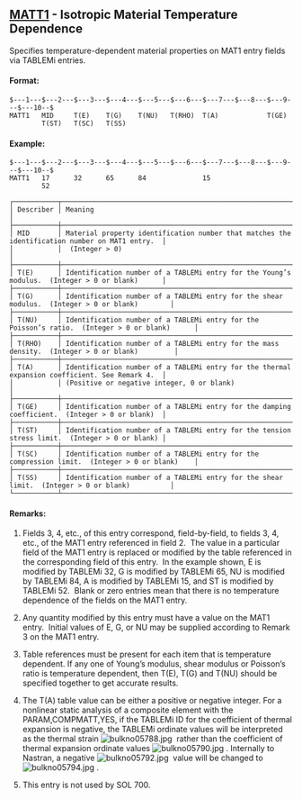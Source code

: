 ## [MATT1](https://help.hexagonmi.com/bundle/MSC_Nastran_2022.4/page/Nastran_Combined_Book/qrg/bulkno/TOC.MATT1.xhtml) - Isotropic Material Temperature Dependence

Specifies temperature-dependent material properties on MAT1 entry fields via TABLEMi entries.

#### Format:

```nastran
$---1---$---2---$---3---$---4---$---5---$---6---$---7---$---8---$---9---$---10--$
MATT1   MID     T(E)    T(G)    T(NU)   T(RHO)  T(A)            T(GE)           
        T(ST)   T(SC)   T(SS)                                                   
```
#### Example:

```nastran
$---1---$---2---$---3---$---4---$---5---$---6---$---7---$---8---$---9---$---10--$
MATT1   17      32      65      84              15                              
        52                                                                      
```
```text
┌───────────┬────────────────────────────────────────────────────────────────────────────────────────────────┐
│ Describer │ Meaning                                                                                        │
├───────────┼────────────────────────────────────────────────────────────────────────────────────────────────┤
│ MID       │ Material property identification number that matches the identification number on MAT1 entry.  │
│           │  (Integer > 0)                                                                                 │
├───────────┼────────────────────────────────────────────────────────────────────────────────────────────────┤
│ T(E)      │ Identification number of a TABLEMi entry for the Young’s modulus.  (Integer > 0 or blank)      │
├───────────┼────────────────────────────────────────────────────────────────────────────────────────────────┤
│ T(G)      │ Identification number of a TABLEMi entry for the shear modulus.  (Integer > 0 or blank)        │
├───────────┼────────────────────────────────────────────────────────────────────────────────────────────────┤
│ T(NU)     │ Identification number of a TABLEMi entry for the Poisson’s ratio.  (Integer > 0 or blank)      │
├───────────┼────────────────────────────────────────────────────────────────────────────────────────────────┤
│ T(RHO)    │ Identification number of a TABLEMi entry for the mass density.  (Integer > 0 or blank)         │
├───────────┼────────────────────────────────────────────────────────────────────────────────────────────────┤
│ T(A)      │ Identification number of a TABLEMi entry for the thermal expansion coefficient. See Remark 4.  │
│           │ (Positive or negative integer, 0 or blank)                                                     │
├───────────┼────────────────────────────────────────────────────────────────────────────────────────────────┤
│ T(GE)     │ Identification number of a TABLEMi entry for the damping coefficient.  (Integer > 0 or blank)  │
├───────────┼────────────────────────────────────────────────────────────────────────────────────────────────┤
│ T(ST)     │ Identification number of a TABLEMi entry for the tension stress limit.  (Integer > 0 or blank) │
├───────────┼────────────────────────────────────────────────────────────────────────────────────────────────┤
│ T(SC)     │ Identification number of a TABLEMi entry for the compression limit.  (Integer > 0 or blank)    │
├───────────┼────────────────────────────────────────────────────────────────────────────────────────────────┤
│ T(SS)     │ Identification number of a TABLEMi entry for the shear limit.  (Integer > 0 or blank)          │
└───────────┴────────────────────────────────────────────────────────────────────────────────────────────────┘
```
#### Remarks:

1. Fields 3, 4, etc., of this entry correspond, field-by-field, to fields 3, 4, etc., of the MAT1 entry referenced in field 2.  The value in a particular field of the MAT1 entry is replaced or modified by the table referenced in the corresponding field of this entry.  In the example shown, E is modified by TABLEMi 32, G is modified by TABLEMi 65, NU is modified by TABLEMi 84, A is modified by TABLEMi 15, and ST is modified by TABLEMi 52.  Blank or zero entries mean that there is no temperature dependence of the fields on the MAT1 entry.

2. Any quantity modified by this entry must have a value on the MAT1 entry.  Initial values of E, G, or NU may be supplied according to Remark 3 on the MAT1 entry.

3. Table references must be present for each item that is temperature dependent. If any one of Young’s modulus, shear modulus or Poisson’s ratio is temperature dependent, then T(E), T(G) and T(NU) should be specified together to get accurate results.

4. The T(A) table value can be either a positive or negative integer. For a nonlinear static analysis of a composite element with the PARAM,COMPMATT,YES, if the TABLEMi ID for the coefficient of thermal expansion is negative, the TABLEMi ordinate values will be interpreted as the thermal strain  ![bulkno05788.jpg](https://help-be.hexagonmi.com/bundle/MSC_Nastran_2022.4/page/Nastran_Combined_Book/qrg/bulkno/../../../assets/bulkno05788.jpg?_LANG=enus)  rather than the coefficient of thermal expansion ordinate values  ![bulkno05790.jpg](https://help-be.hexagonmi.com/bundle/MSC_Nastran_2022.4/page/Nastran_Combined_Book/qrg/bulkno/../../../assets/bulkno05790.jpg?_LANG=enus) . Internally to Nastran, a negative  ![bulkno05792.jpg](https://help-be.hexagonmi.com/bundle/MSC_Nastran_2022.4/page/Nastran_Combined_Book/qrg/bulkno/../../../assets/bulkno05792.jpg?_LANG=enus)  value will be changed to  ![bulkno05794.jpg](https://help-be.hexagonmi.com/bundle/MSC_Nastran_2022.4/page/Nastran_Combined_Book/qrg/bulkno/../../../assets/bulkno05794.jpg?_LANG=enus) .

5. This entry is not used by SOL 700.

